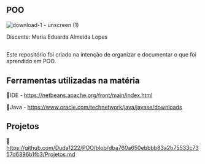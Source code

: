 ## POO
![download-1 - unscreen (1)](https://github.com/Duda1222/POO/assets/145066917/ac46bdf1-a3a1-46dc-bfba-123170cdacc8)

Discente: Maria Eduarda Almeida Lopes
##
Este repositório foi criado na intenção de organizar e documentar o que foi aprendido em POO.

 ## Ferramentas utilizadas na matéria
 
🍄IDE - https://netbeans.apache.org/front/main/index.html 

🍄Java - https://www.oracle.com/technetwork/java/javase/downloads

## Projetos
🍄 https://github.com/Duda1222/POO/blob/dba760a650ebbbb83a2b75533c7357d6396b1fb3/Projetos.md
